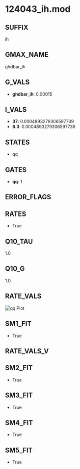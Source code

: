 # 124043_ih.mod

## SUFFIX

ih

## GMAX_NAME

ghdbar_ih

## G_VALS

- **ghdbar_ih**: 0.00015

## I_VALS

- **37**: 0.0004893279306597739
- **6.3**: 0.0004893279306597739

## STATES

- qq

## GATES

- **qq**: 1

## ERROR_FLAGS


## RATES

- True

## Q10_TAU

1.0

## Q10_G

1.0

## RATE_VALS

![qq Plot](/Users/pbozelos/Dropbox/icg-Chai-Panos/supermodels/output_markdown_files/IH/124043_ih.mod/images/qq.png)

## SM1_FIT

- True

## RATE_VALS_V

## SM2_FIT

- True

## SM3_FIT

- True

## SM4_FIT

- True

## SM5_FIT

- True

